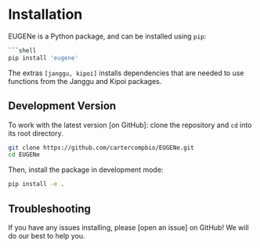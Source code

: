 # Installation

EUGENe is a Python package, and can be installed using `pip`:

```bash
```shell
pip install 'eugene'
```

The extras `[janggu, kipoi]` installs dependencies that are needed to use functions from the Janggu and Kipoi packages.

## Development Version

To work with the latest version [on GitHub]: clone the repository and `cd` into its root directory.

```bash
git clone https://github.com/cartercompbio/EUGENe.git
cd EUGENe
```

Then, install the package in development mode:

```bash
pip install -e .
```

## Troubleshooting

If you have any issues installing, please [open an issue] on GitHub! We will do our best to help you.
